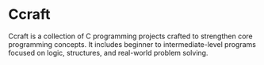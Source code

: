 # Ccraft
Ccraft is a collection of C programming projects crafted to strengthen core programming concepts.
It includes beginner to intermediate-level programs focused on logic, structures, and real-world problem solving.
